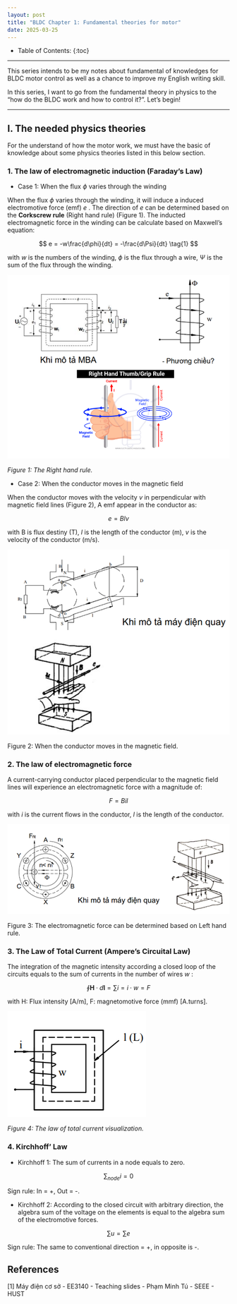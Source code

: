 ```yaml
---
layout: post
title: "BLDC Chapter 1: Fundamental theories for motor"
date: 2025-03-25
---
```




<script type="text/javascript">
  window.MathJax = {
    tex: {
      inlineMath: [['$', '$'], ['\\(', '\\)']],  // Enable $...$ and \( ... \)
      displayMath: [['$$', '$$'], ['\\[', '\\]']] // Enable $$...$$ and \[ ... \]
    },
    svg: {
      fontCache: 'global'
    }
  };
</script>
<script type="text/javascript" async
  src="https://polyfill.io/v3/polyfill.min.js?features=es6"></script>
<script type="text/javascript" async
  src="https://cdnjs.cloudflare.com/ajax/libs/mathjax/3.2.2/es5/tex-mml-chtml.js"></script>


* Table of Contents:
{:toc}
---

This series intends to be my notes about fundamental of knowledges for BLDC motor control as well as a chance to improve my English writing skill.

In this series, I want to go from the fundamental theory in physics to the “how do the BLDC work and how to control it?”. Let’s begin!

---

## I. The needed physics theories

For the understand of how the motor work, we must have the basic of knowledge about some physics theories listed in this below section.

### 1. The law of electromagnetic induction (Faraday’s Law)

- Case 1: When the flux $\phi$  varies through the winding

When the flux $\phi$ varies through the winding, it will induce a induced electromotive force (emf) $e$ . The direction of $e$  can be determined based on the **Corkscrew rule** (Right hand rule) (Figure 1). The inducted electromagnetic force in the winding can be calculate based on Maxwell’s equation:

$$
e = -w\frac{d\phi}{dt} = -\frac{d\Psi}{dt} \tag{1} 
$$

with $w$  is the numbers of the winding, $\phi$  is the flux through a wire, $\Psi$  is the sum of the flux through the winding.

![image.png](/assets/Tong-quan-ly-thuyet-ve-dong-co/image.png)

*Figure 1: The Right hand rule.* 

- Case 2: When the conductor moves in the magnetic field

When the conductor moves with the velocity $v$  in perpendicular with magnetic field lines (Figure 2), A emf appear in the conductor as: 

$$
e = Blv \tag{2} 
$$

with B is flux destiny (T), $l$ is the length of the conductor (m), $v$  is the velocity of the conductor (m/s).

![image.png](/assets/Tong-quan-ly-thuyet-ve-dong-co/image%201.png)

Figure 2: When the conductor moves in the magnetic field.

### 2. The law of electromagnetic force

A current-carrying conductor placed perpendicular to the magnetic field lines will experience an electromagnetic force with a magnitude of:

$$
F = Bil \tag{3}
$$

with $i$  is the current flows in the conductor, $l$  is the length of the conductor.

![image.png](/assets/Tong-quan-ly-thuyet-ve-dong-co/image%202.png)

Figure 3: The electromagnetic force can be determined based on Left hand rule.

### 3. The Law of Total Current (Ampere’s Circuital Law)

The integration of the magnetic intensity according a closed loop of the circuits equals to the sum of currents in the number of wires $w$ :

$$
\oint \mathbf{H} \cdot d\mathbf{l} = \sum i = i \cdot w = F \tag{4}
$$

with H: Flux intensity [A/m], F: magnetomotive force (mmf) [A.turns].

![image.png](/assets/Tong-quan-ly-thuyet-ve-dong-co/image%203.png)

*Figure 4: The law of total current visualization.*

### 4. Kirchhoff’ Law

- Kirchhoff 1: The sum of currents in a node equals to zero.

$$
\sum_{node} i = 0 \tag{5}
$$

Sign rule: In = +, Out = -.

- Kirchhoff 2:  According to the closed circuit with arbitrary direction, the algebra sum of the voltage on the elements is equal to the algebra sum of the electromotive forces.

$$
\sum u = \sum e \tag{6}
$$

Sign rule: The same to conventional direction = +, in opposite is -.

## References

[1] Máy điện cơ sở  - EE3140 - Teaching slides - Phạm Minh Tú - SEEE - HUST